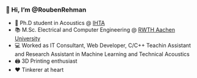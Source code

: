 ### 👋 Hi, I’m @RoubenRehman

  * 📖 Ph.D student in Acoustics @ [IHTA](https://www.akustik.rwth-aachen.de/cms/~dwma/Institut-fuer-Hoertechnik-und-Akustik/)
  * 📚 M.Sc. Electrical and Computer Engineering @ [RWTH Aachen University](https://www.rwth-aachen.de/cms/~a/root/?lidx=1)
  * 💻 Worked as IT Consultant, Web Developer, C/C++ Teachin Assistant and Research Assistant in Machine Learning and Technical Acoustics
  * 🖨️ 3D Printing enthusiast
  * ❤️ Tinkerer at heart
